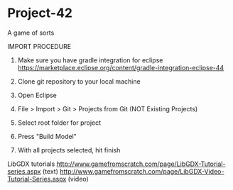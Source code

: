 # Project-42
A game of sorts

IMPORT PROCEDURE

1. Make sure you have gradle integration for eclipse https://marketplace.eclipse.org/content/gradle-integration-eclipse-44

2. Clone git repository to your local machine

3. Open Eclipse

4. File > Import > Git > Projects from Git (NOT Existing Projects)

5. Select root folder for project

6. Press "Build Model"

7. With all projects selected, hit finish

LibGDX tutorials
http://www.gamefromscratch.com/page/LibGDX-Tutorial-series.aspx (text)
http://www.gamefromscratch.com/page/LibGDX-Video-Tutorial-Series.aspx (video)
